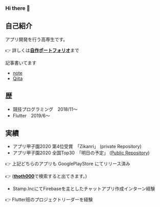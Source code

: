 ### Hi there 👋

## 自己紹介
アプリ開発を行う高専生です。

👉 詳しくは[**自作ポートフォリオ**](https://thoth000.github.io/)まで

記事書いてます
- [note](https://note.com/thoth000)
- [Qiita](https://qiita.com/thoth000)

## 歴
- 競技プログラミング　2018/11～
- Flutter　2019/6～

## 実績
- アプリ甲子園2020 第4位受賞　「Zikanri」
(private Repository)
- アプリ甲子園2020 全国Top30　「明日の予定」
([Public Repository](https://github.com/thoth000/tomorrow_plan))

👉 上記どちらのアプリも GooglePlayStore にてリリース済み

👉 ([**thoth000**](https://play.google.com/store/apps/developer?id=thoth000)で検索すると出てきます。)

- Stamp.IncにてFirebaseを主としたチャットアプリ作成インターン経験

👉 Flutter班のプロジェクトリーダーを経験
